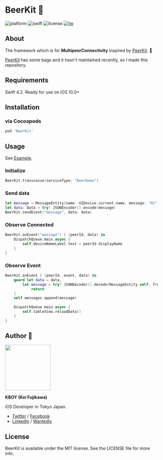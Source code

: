 # BeerKit 🍺

![platform](https://img.shields.io/badge/platform-ios-blue.svg) ![swift](https://img.shields.io/badge/swift-4.2-orange.svg) ![license](https://img.shields.io/badge/license-MIT-lightgrey.svg)
<a href="https://twitter.com/kboy_silvergym">![tw](https://img.shields.io/badge/twitter-%40kboy__silvergym-blue.svg)</a>

## About

The framework which is for **MultipeerConnectivity** inspired by [PeerKit](https://github.com/jpsim/PeerKit). 🍻

[PeerKit](https://github.com/jpsim/PeerKit) has some bags and it hasn't maintained recently, so I made this repository.

## Requirements
Swift 4.2. Ready for use on iOS 10.0+

## Installation

### via Cocoapods

```ruby
pod 'BeerKit'
```

## Usage

See [Example](https://github.com/kboy-silvergym/BeerKit/tree/master/Example).

### Initialize

```swift
BeerKit.transceive(serviceType: "BeerDemo")
```

### Send data

```swift
let message = MessageEntity(name: UIDevice.current.name, message: "Hi")
let data: Data = try! JSONEncoder().encode(message)
BeerKit.sendEvent("message", data: data)
```

### Observe Connected

```swift
BeerKit.onEvent("message") { (peerId, data) in
    DispatchQueue.main.async {
        self.deviceNameLabel.text = peerId.displayName
    }
}
```

### Observe Event

```swift
BeerKit.onEvent { (peerId, event, data) in
    guard let data = data,
        let message = try? JSONDecoder().decode(MessageEntity.self, from: data) else {
            return
    }
    self.messages.append(message)
    
    DispatchQueue.main.async {
        self.tableView.reloadData()
    }
}
```

## Author 🍻

<img src ="https://avatars3.githubusercontent.com/u/17683316?s=460&v=4" width=150>

**KBOY (Kei Fujikawa)**

iOS Developer in Tokyo Japan.

- [Twitter](https://twitter.com/kboy_silvergym) / [Facebook](https://www.facebook.com/kei.fujikawa1)
- [LinkedIn](https://www.linkedin.com/in/kei-fujikawa) / [Wantedly](https://www.wantedly.com/users/17820205)

## License

BeerKit is available under the MIT license. See the LICENSE file for more info.
